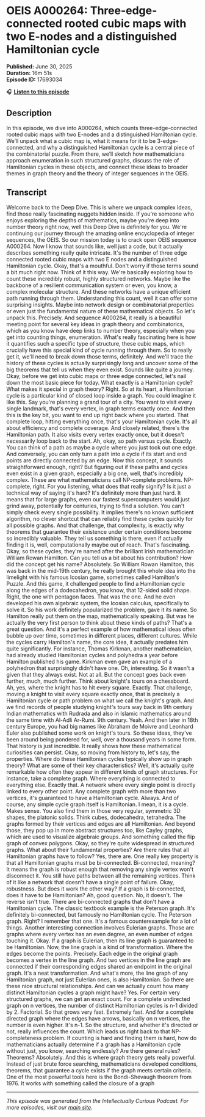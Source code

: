 # OEIS A000264: Three-edge-connected rooted cubic maps with two E-nodes and a distinguished Hamiltonian cycle

**Published:** June 30, 2025  
**Duration:** 16m 51s  
**Episode ID:** 17693034

🎧 **[Listen to this episode](https://intellectuallycurious.buzzsprout.com/2529712/episodes/17693034-oeis-a000264-three-edge-connected-rooted-cubic-maps-with-two-e-nodes-and-a-distinguished-hamiltonian-cycle)**

## Description

In this episode, we dive into A000264, which counts three-edge-connected rooted cubic maps with two E-nodes and a distinguished Hamiltonian cycle. We’ll unpack what a cubic map is, what it means for it to be 3-edge-connected, and why a distinguished Hamiltonian cycle is a central piece of the combinatorial puzzle. From there, we’ll sketch how mathematicians approach enumeration in such structured graphs, discuss the role of Hamiltonian cycles in these objects, and connect these ideas to broader themes in graph theory and the theory of integer sequences in the OEIS.

## Transcript

Welcome back to the Deep Dive. This is where we unpack complex ideas, find those really fascinating nuggets hidden inside. If you're someone who enjoys exploring the depths of mathematics, maybe you're deep into number theory right now, well this Deep Dive is definitely for you. We're continuing our journey through the amazing online encyclopedia of integer sequences, the OEIS. So our mission today is to crack open OEIS sequence A000264. Now I know that sounds like, well just a code, but it actually describes something really quite intricate. It's the number of three edge connected rooted cubic maps with two E nodes and a distinguished Hamiltonian cycle. Okay, that's a mouthful. Don't worry if those terms sound a bit much right now. Think of it this way. We're basically exploring how to count these incredibly robust, highly structured networks. Maybe like the backbone of a resilient communication system or even, you know, a complex molecular structure. And these networks have a unique efficient path running through them. Understanding this count, well it can offer some surprising insights. Maybe into network design or combinatorial properties or even just the fundamental nature of these mathematical objects. So let's unpack this. Precisely. And sequence A000264, it really is a beautiful meeting point for several key ideas in graph theory and combinatorics, which as you know have deep links to number theory, especially when you get into counting things, enumeration. What's really fascinating here is how it quantifies such a specific type of structure, these cubic maps, which crucially have this special kind of cycle running through them. So to really get it, we'll need to break down those terms, definitely. And we'll trace the history of these cycles is actually surprisingly long and uncover some of the big theorems that tell us when they even exist. Sounds like quite a journey. Okay, before we get into cubic maps or three edge connected, let's nail down the most basic piece for today. What exactly is a Hamiltonian cycle? What makes it special in graph theory? Right. So at its heart, a Hamiltonian cycle is a particular kind of closed loop inside a graph. You could imagine it like this. Say you're planning a grand tour of a city. You want to visit every single landmark, that's every vertex, in graph terms exactly once. And then this is the key bit, you want to end up right back where you started. That complete loop, hitting everything once, that's your Hamiltonian cycle. It's all about efficiency and complete coverage. And closely related, there's the Hamiltonian path. It also visits every vertex exactly once, but it doesn't necessarily loop back to the start. Ah, okay, so path versus cycle. Exactly. You can think of a path as maybe a cycle where you just took out one edge. And conversely, you can only turn a path into a cycle if its start and end points are directly connected by an edge. Now this concept, it sounds straightforward enough, right? But figuring out if these paths and cycles even exist in a given graph, especially a big one, well, that's incredibly complex. These are what mathematicians call NP-complete problems. NP-complete, right. For you listening, what does that really signify? Is it just a technical way of saying it's hard? It's definitely more than just hard. It means that for large graphs, even our fastest supercomputers would just grind away, potentially for centuries, trying to find a solution. You can't simply check every single possibility. It implies there's no known sufficient algorithm, no clever shortcut that can reliably find these cycles quickly for all possible graphs. And that challenge, that complexity, is exactly why theorems that guarantee their existence under certain conditions become so incredibly valuable. They tell us something is there, even if actually finding it is, well, computationally maybe out of reach. That's fascinating. Okay, so these cycles, they're named after the brilliant Irish mathematician William Rowan Hamilton. Can you tell us a bit about his contribution? How did the concept get his name? Absolutely. So William Rowan Hamilton, this was back in the mid-19th century, he really brought this whole idea into the limelight with his famous Icosian game, sometimes called Hamilton's Puzzle. And this game, it challenged people to find a Hamiltonian cycle along the edges of a dodecahedron, you know, that 12-sided solid shape. Right, the one with pentagon faces. That was the one. And he even developed his own algebraic system, the Icosian calculus, specifically to solve it. So his work definitely popularized the problem, gave it its name. So Hamilton really put them on the map, mathematically speaking. But was he actually the very first person to think about these kinds of paths? That's a great question. And it's a perfect example of how mathematical ideas often bubble up over time, sometimes in different places, different cultures. While the cycles carry Hamilton's name, the core idea, it actually predates him quite significantly. For instance, Thomas Kirkman, another mathematician, had already studied Hamiltonian cycles and polyhedra a year before Hamilton published his game. Kirkman even gave an example of a polyhedron that surprisingly didn't have one. Oh, interesting. So it wasn't a given that they always exist. Not at all. But the concept goes back even further, much, much further. Think about knight's tours on a chessboard. Ah, yes, where the knight has to hit every square. Exactly. That challenge, moving a knight to visit every square exactly once, that is precisely a Hamiltonian cycle or path problem on what we call the knight's graph. And we find records of people studying knight's tours way back in 9th century Indian mathematics with Rudrada and also in Islamic mathematics around the same time with Al-Adli Ar-Rumi. 9th century. Yeah. And then later in 18th century Europe, you had big names like Abraham de Moivre and Leonhard Euler also published some work on knight's tours. So these ideas, they've been around being pondered for, well, over a thousand years in some form. That history is just incredible. It really shows how these mathematical curiosities can persist. Okay, so moving from history to, let's say, the properties. Where do these Hamiltonian cycles typically show up in graph theory? What are some of their key characteristics? Well, it's actually quite remarkable how often they appear in different kinds of graph structures. For instance, take a complete graph. Where everything is connected to everything else. Exactly that. A network where every single point is directly linked to every other point. Any complete graph with more than two vertices, it's guaranteed to have a Hamiltonian cycle. Always. And of course, any simple cycle graph itself is Hamiltonian. I mean, it is a cycle. Makes sense. You also find them in those very regular, symmetric 3D shapes, the platonic solids. Think cubes, dodecahedra, tetrahedra. The graphs formed by their vertices and edges are all Hamiltonian. And beyond those, they pop up in more abstract structures too, like Cayley graphs, which are used to visualize algebraic groups. And something called the flip graph of convex polygons. Okay, so they're quite widespread in structured graphs. What about their fundamental properties? Are there rules that all Hamiltonian graphs have to follow? Yes, there are. One really key property is that all Hamiltonian graphs must be bi-connected. Bi-connected, meaning? It means the graph is robust enough that removing any single vertex won't disconnect it. You still have paths between all the remaining vertices. Think of it like a network that doesn't have a single point of failure. Okay, robustness. But does it work the other way? If a graph is bi-connected, does it have to be Hamiltonian? Ah, good question. No, it doesn't. The reverse isn't true. There are bi-connected graphs that don't have a Hamiltonian cycle. The classic textbook example is the Peterson graph. It's definitely bi-connected, but famously no Hamiltonian cycle. The Peterson graph. Right? I remember that one. It's a famous counterexample for a lot of things. Another interesting connection involves Eulerian graphs. Those are graphs where every vertex has an even degree, an even number of edges touching it. Okay. If a graph is Eulerian, then its line graph is guaranteed to be Hamiltonian. Now, the line graph is a kind of transformation. Where the edges become the points. Precisely. Each edge in the original graph becomes a vertex in the line graph. And two vertices in the line graph are connected if their corresponding edges shared an endpoint in the original graph. It's a neat transformation. And what's more, the line graph of any Hamiltonian graph, not just Eulerian ones, is also Hamiltonian. So there are these nice structural relationships. And can we actually count how many distinct Hamiltonian cycles a graph might have? Yes. For certain very structured graphs, we can get an exact count. For a complete undirected graph on n vertices, the number of distinct Hamiltonian cycles is n-1 divided by 2. Factorial. So that grows very fast. Extremely fast. And for a complete directed graph where the edges have arrows, basically on n vertices, the number is even higher. It's n-1. So the structure, and whether it's directed or not, really influences the count. Which leads us right back to that NP-completeness problem. If counting is hard and finding them is hard, how do mathematicians actually determine if a graph has a Hamiltonian cycle without just, you know, searching endlessly? Are there general rules? Theorems? Absolutely. And this is where graph theory gets really powerful. Instead of just brute force searching, mathematicians developed conditions, theorems, that guarantee a cycle exists if the graph meets certain criteria. One of the most powerful tools here is the Bondi-Shevaugh theorem from 1976. It works with something called the closure of a graph

---
*This episode was generated from the Intellectually Curious Podcast. For more episodes, visit our [main site](https://intellectuallycurious.buzzsprout.com).*
